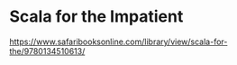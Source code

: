 # Scala for the Impatient

https://www.safaribooksonline.com/library/view/scala-for-the/9780134510613/
